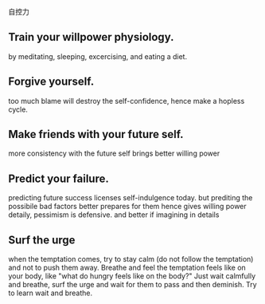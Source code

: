 自控力
## Train your willpower physiology.
by meditating, sleeping, excercising, and eating a diet.
## Forgive yourself.
too much blame will destroy the self-confidence, hence make a hopless cycle.
## Make friends with your future self.
more consistency with the future self brings better willing power
## Predict your failure.
predicting future success licenses self-indulgence today.
but prediting the possibile bad factors better prepares for them hence gives willing power
detaily, pessimism is defensive. and better if imagining in details
## Surf the urge
when the temptation comes, try to stay calm (do not follow the temptation) and not to push them away. Breathe and feel the temptation feels like on your body, like "what do hungry feels like on the body?" Just wait calmfully and breathe, surf the urge and wait for them to pass and then deminish. Try to learn wait and breathe.
